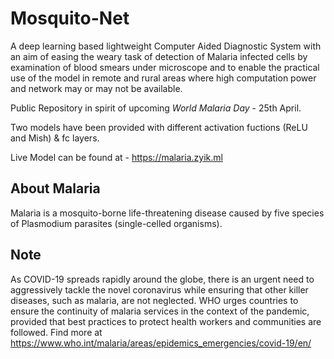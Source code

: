 # Mosquito-Net
A deep learning based lightweight Computer Aided Diagnostic System with an aim of easing the weary task of detection of Malaria infected cells by examination of blood smears under microscope and to enable the practical use of the model in remote and rural areas where high computation power and network may or may not be available.

Public Repository in spirit of upcoming *World Malaria Day* - 25th April.

Two models have been provided with different activation fuctions (ReLU and Mish) & fc layers.

Live Model can be found at - https://malaria.zyik.ml

## About Malaria
Malaria is a mosquito-borne life-threatening disease caused by five species of Plasmodium parasites (single-celled organisms). 

## Note
As COVID-19 spreads rapidly around the globe, there is an urgent need to aggressively tackle the novel coronavirus while ensuring that other killer diseases, such as malaria, are not neglected. WHO urges countries to ensure the continuity of malaria services in the context of the pandemic, provided that best practices to protect health workers and communities are followed. Find more at https://www.who.int/malaria/areas/epidemics_emergencies/covid-19/en/
